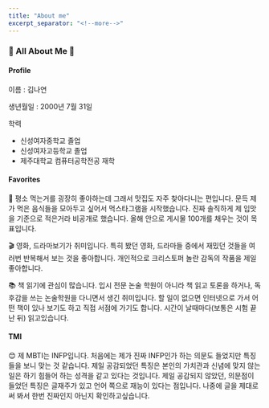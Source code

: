 ```yaml
---
title: "About me"
excerpt_separator: "<!--more-->"
---
```


### 🌼 All About Me 🌼

#### Profile

이름 : 김나연

생년월일 : 2000년 7월 31일

학력

- 신성여자중학교 졸업
- 신성여자고등학교 졸업
- 제주대학교 컴퓨터공학전공 재학



#### Favorites

🍰  평소 먹는거를 굉장히 좋아하는데 그래서 맛집도 자주 찾아다니는 편입니다. 문득 제가 먹은 음식들을 모아두고 싶어서 먹스타그램을 시작했습니다. 진짜 솔직하게 제 입맛을 기준으로 적은거라 비공개로 했습니다. 올해 안으로 게시물 100개를 채우는 것이 목표입니다.

🎬  영화, 드라마보기가 취미입니다. 특히 봤던 영화, 드라마들 중에서  재밌던 것들을 여러번 반복해서 보는 것을 좋아합니다. 개인적으로 크리스토퍼 놀란 감독의 작품을 제일 좋아합니다. 

📚  책 읽기에 관심이 많습니다. 입시 전문 논술 학원이 아니라 책 읽고 토론을 하거나, 독후감을 쓰는 논술학원을 다니면서 생긴 취미입니다. 할 일이 없으면 인터넷으로 가서 어떤 책이 있나 보기도 하고 직접 서점에 가기도 합니다. 시간이 날때마다(보통은 시험 끝난 뒤) 읽고있습니다.


#### TMI

😊  제 MBTI는 INFP입니다. 처음에는 제가 진짜 INFP인가 하는 의문도 들었지만 특징들을 보니 맞는 것 같습니다. 제일 공감되었던 특징은 본인의 가치관과 신념에 맞지 않는 일은 하기 힘들어 하는 성격을 같고 있다는 것입니다. 제일 공감되지 않았던, 의문점이 들었던 특징은 글재주가 있고 언어 쪽으로 재능이 있다는 점입니다. 나중에 글을 제대로 써 봐서 한번 진짜인지 아닌지 확인하고싶습니다.